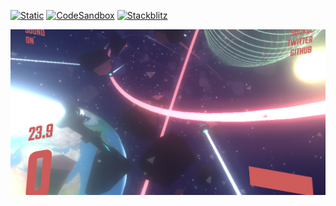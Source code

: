 [![Static](https://img.shields.io/badge/demo-%23646CFF.svg?logo=html5&logoColor=white)](https://pmndrs.github.io/examples/space-game)
[![CodeSandbox](https://img.shields.io/badge/codesandbox-040404?logo=codesandbox&logoColor=DBDBDB)](https://codesandbox.io/s/github/pmndrs/examples/tree/main/apps/space-game)
[![Stackblitz](https://img.shields.io/badge/stackblitz-fff?logo=Stackblitz&logoColor=1389FD)](https://stackblitz.com/github/pmndrs/examples/tree/main/apps/space-game)

![](thumbnail.png)


